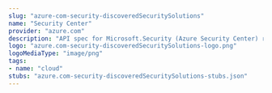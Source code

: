 ```yaml
---
slug: "azure-com-security-discoveredSecuritySolutions"
name: "Security Center"
provider: "azure.com"
description: "API spec for Microsoft.Security (Azure Security Center) resource provider"
logo: "azure.com-security-discoveredSecuritySolutions-logo.png"
logoMediaType: "image/png"
tags:
- name: "cloud"
stubs: "azure.com-security-discoveredSecuritySolutions-stubs.json"
---
```

